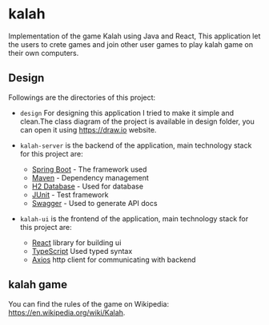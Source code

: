 # kalah
Implementation of the game Kalah using Java and React, This application let the users to crete games and join other user games to play kalah game on their own computers.

## Design

Followings are the directories of this project:

- `design` For designing this application I tried to make it simple and clean.The class diagram of the project is available in design folder, you can open it using https://draw.io website.


- `kalah-server` is the backend of the application, main technology stack for this project are:
    * [Spring Boot](https://projects.spring.io/spring-boot/) - The framework used
    * [Maven](https://maven.apache.org) - Dependency management
    * [H2 Database](https://www.h2database.com/) - Used for database
    * [JUnit](https://junit.org) - Test framework
    * [Swagger](https://swagger.io) - Used to generate API docs


- `kalah-ui` is the frontend of the application, main technology stack for this project are:
    * [React](https://reactjs.org/) library for building ui
    * [TypeScript](https://www.typescriptlang.org/) Used typed syntax
    * [Axios](https://axios-http.com/) http client for communicating with backend

## kalah game
You can find the rules of the game on Wikipedia: https://en.wikipedia.org/wiki/Kalah.
